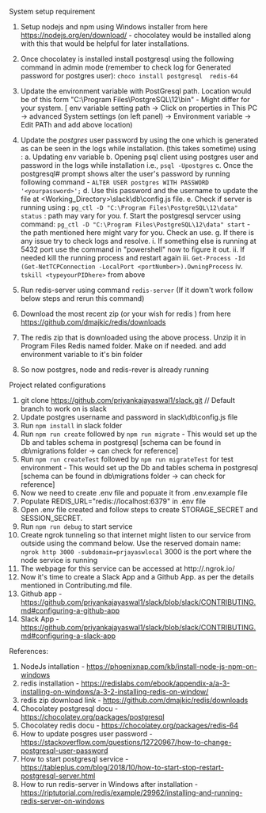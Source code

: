 System setup requirement 
1. Setup nodejs and npm using Windows installer  from here https://nodejs.org/en/download/ - chocolatey would be installed along with this that would be helpful for later installations.
2. Once chocolatey is installed install postgresql using the following command in admin mode (remember to check log for Generated password for postgres user):
`choco install postgresql  redis-64 `
3. Update the environment variable with PostGresql path. Location would be of this form "C:\Program Files\PostgreSQL\12\bin"  - Might differ for your system.
[ env variable setting path -> Click on properties in This PC -> advanced System settings (on left panel) -> Environment variable -> Edit PATh and add above location)
4. Update the *postgres* user password by using the one which is generated as can be seen in the logs while installation.  (this takes sometime) using :
    a. Updating env variable
    b. Opening psql client using postgres user and password in the logs while installation i.e., `psql -Upostgres`
    c. Once the postgresql# prompt shows alter the user's password by running following command - `ALTER USER postgres WITH PASSWORD '<yourpassword>';`
    d. Use this password and the username to update the file at <Working_Directory>\slack\db\config.js file.
    e. Check if server is running using : `pg_ctl -D "C:\Program Files\PostgreSQL\12\data" status` : path may vary for you.
    f. Start the postgresql servcer using command: `pg_ctl -D "C:\Program Files\PostgreSQL\12\data" start`  - the path mentioned here might vary for you. Check an use.
    g. If there is any issue try to check logs and resolve.
      i. If something else is running at 5432 port use the command in "powershell" now to figure it out.
      ii. If needed kill the running process and restart again
      iii. `Get-Process -Id (Get-NetTCPConnection -LocalPort <portNumber>).OwningProcess`
      iv. `tskill <typeyourPIDhere>`  from above
    
5. Run redis-server using command `redis-server` (If it down't work follow below steps and rerun this command)
  1. Download the most recent zip (or your wish for redis ) from here https://github.com/dmajkic/redis/downloads
  2. The redis zip that is downloaded using the above process. Unzip it in Program Files Redis named folder. Make on if needed. and add environment variable to it's bin folder
 
6. So now postgres, node and redis-rever is already running 


Project related configurations

1. git clone https://github.com/priyankajayaswal1/slack.git
// Default branch to work on is slack
2. Update postgres username and password in  slack\db\config.js file
3. Run `npm install` in slack folder
4. Run `npm run create` followed by `npm run migrate`  - This would set up the Db and tables schema in postgresql [schema can be found in db\migrations folder -> can check for reference]
5. Run `npm run createTest` followed by `npm run migrateTest`  for test environment - This would set up the Db and tables schema in postgresql [schema can be found in db\migrations folder -> can check for reference]
6. Now we need to create .env file and popuate it from .env.example file
7. Populate REDIS_URL="redis://localhost:6379" in .env file
8. Open .env file created and follow steps to create STORAGE_SECRET and SESSION_SECRET.
9. Run `npm run debug` to start service
10. Create ngrok tunneling so that internet might listen to our service from outside using the command below. Use the reserved domain name:
  `ngrok http 3000 -subdomain=prjayaswlocal`     3000 is the port where the node service is running
11. The webpage for this service can be accessed at http://<your-subdomain>.ngrok.io/
12. Now it's time to create a Slack App and a Github App. as per the details mentioned in Contributing.md file.
13. Github app - https://github.com/priyankajayaswal1/slack/blob/slack/CONTRIBUTING.md#configuring-a-github-app
14. Slack App - https://github.com/priyankajayaswal1/slack/blob/slack/CONTRIBUTING.md#configuring-a-slack-app


References:

1. NodeJs intallation - https://phoenixnap.com/kb/install-node-js-npm-on-windows
2. redis installation - https://redislabs.com/ebook/appendix-a/a-3-installing-on-windows/a-3-2-installing-redis-on-window/
3. redis zip download link - https://github.com/dmajkic/redis/downloads
4. Chocolatey postgresql docu - https://chocolatey.org/packages/postgresql
4. Chocolatey redis docu - https://chocolatey.org/packages/redis-64
5. How to update posgres user password - https://stackoverflow.com/questions/12720967/how-to-change-postgresql-user-password
6. How to start postgresql service - https://tableplus.com/blog/2018/10/how-to-start-stop-restart-postgresql-server.html
7. How to run redis-server in Windows after installation -  https://riptutorial.com/redis/example/29962/installing-and-running-redis-server-on-windows
    
    






